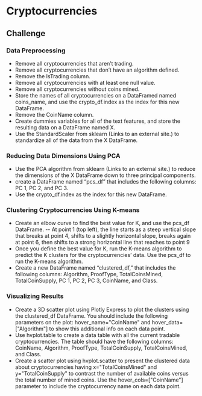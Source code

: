 # Cryptocurrencies

## Challenge

### Data Preprocessing

- Remove all cryptocurrencies that aren’t trading.
- Remove all cryptocurrencies that don’t have an algorithm defined.
- Remove the IsTrading column.
- Remove all cryptocurrencies with at least one null value.
- Remove all cryptocurrencies without coins mined.
- Store the names of all cryptocurrencies on a DataFramed named coins_name, and use the crypto_df.index as the index     for this new DataFrame.
- Remove the CoinName column.
- Create dummies variables for all of the text features, and store the resulting data on a DataFrame named X.
- Use the StandardScaler from sklearn (Links to an external site.) to standardize all of the data from the X DataFrame. 

### Reducing Data Dimensions Using PCA
- Use the PCA algorithm from sklearn (Links to an external site.) to reduce the dimensions of the X DataFrame down to three principal components.
- create a DataFrame named “pcs_df” that includes the following columns: PC 1, PC 2, and PC 3.
- Use the crypto_df.index as the index for this new DataFrame.

### Clustering Cryptocurrencies Using K-means
- Create an elbow curve to find the best value for K, and use the pcs_df DataFrame.
-- At point 1 (top left), the line starts as a steep vertical slope that breaks at point 4, shifts to a slightly horizontal slope, breaks again at point 6, then shifts to a strong horizontal line that reaches to point 9
- Once you define the best value for K, run the K-means algorithm to predict the K clusters for the cryptocurrencies’ data. Use the pcs_df to run the K-means algorithm.
- Create a new DataFrame named “clustered_df,” that includes the following columns: Algorithm, ProofType,   TotalCoinsMined, TotalCoinSupply, PC 1, PC 2, PC 3, CoinName, and Class.

### Visualizing Results
- Create a 3D scatter plot using Plotly Express to plot the clusters using the clustered_df DataFrame. You should include the following parameters on the plot: hover_name="CoinName" and hover_data=["Algorithm"] to show this additional info on each data point.
- Use hvplot.table to create a data table with all the current tradable cryptocurrencies. The table should have the following columns: CoinName, Algorithm, ProofType, TotalCoinSupply, TotalCoinsMined, and Class.
- Create a scatter plot using hvplot.scatter to present the clustered data about cryptocurrencies having x="TotalCoinsMined" and y="TotalCoinSupply" to contrast the number of available coins versus the total number of mined coins. Use the hover_cols=["CoinName"] parameter to include the cryptocurrency name on each data point.
